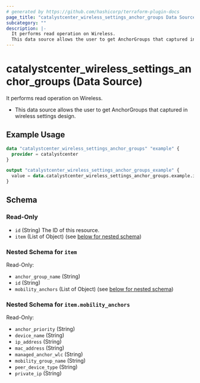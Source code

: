 ```yaml
---
# generated by https://github.com/hashicorp/terraform-plugin-docs
page_title: "catalystcenter_wireless_settings_anchor_groups Data Source - terraform-provider-catalystcenter"
subcategory: ""
description: |-
  It performs read operation on Wireless.
  This data source allows the user to get AnchorGroups that captured in wireless settings design.
---
```


# catalystcenter_wireless_settings_anchor_groups (Data Source)

It performs read operation on Wireless.

- This data source allows the user to get AnchorGroups that captured in wireless settings design.

## Example Usage

```terraform
data "catalystcenter_wireless_settings_anchor_groups" "example" {
  provider = catalystcenter
}

output "catalystcenter_wireless_settings_anchor_groups_example" {
  value = data.catalystcenter_wireless_settings_anchor_groups.example.item
}
```

<!-- schema generated by tfplugindocs -->
## Schema

### Read-Only

- `id` (String) The ID of this resource.
- `item` (List of Object) (see [below for nested schema](#nestedatt--item))

<a id="nestedatt--item"></a>
### Nested Schema for `item`

Read-Only:

- `anchor_group_name` (String)
- `id` (String)
- `mobility_anchors` (List of Object) (see [below for nested schema](#nestedobjatt--item--mobility_anchors))

<a id="nestedobjatt--item--mobility_anchors"></a>
### Nested Schema for `item.mobility_anchors`

Read-Only:

- `anchor_priority` (String)
- `device_name` (String)
- `ip_address` (String)
- `mac_address` (String)
- `managed_anchor_wlc` (String)
- `mobility_group_name` (String)
- `peer_device_type` (String)
- `private_ip` (String)
